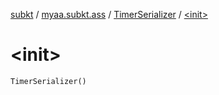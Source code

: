 [subkt](../../index.md) / [myaa.subkt.ass](../index.md) / [TimerSerializer](index.md) / [&lt;init&gt;](./-init-.md)

# &lt;init&gt;

`TimerSerializer()`